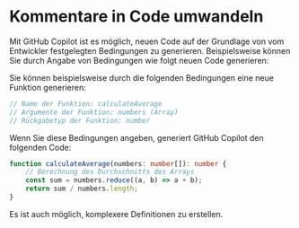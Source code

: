 # Kommentare in Code umwandeln

Mit GitHub Copilot ist es möglich, neuen Code auf der Grundlage von vom Entwickler festgelegten Bedingungen zu generieren. Beispielsweise können Sie durch Angabe von Bedingungen wie folgt neuen Code generieren:

Sie können beispielsweise durch die folgenden Bedingungen eine neue Funktion generieren:

```ts
// Name der Funktion: calculateAverage
// Argumente der Funktion: numbers (Array)
// Rückgabetyp der Funktion: number
```

Wenn Sie diese Bedingungen angeben, generiert GitHub Copilot den folgenden Code:

```ts
function calculateAverage(numbers: number[]): number {
    // Berechnung des Durchschnitts des Arrays
    const sum = numbers.reduce((a, b) => a + b);
    return sum / numbers.length;
}
```

Es ist auch möglich, komplexere Definitionen zu erstellen.
